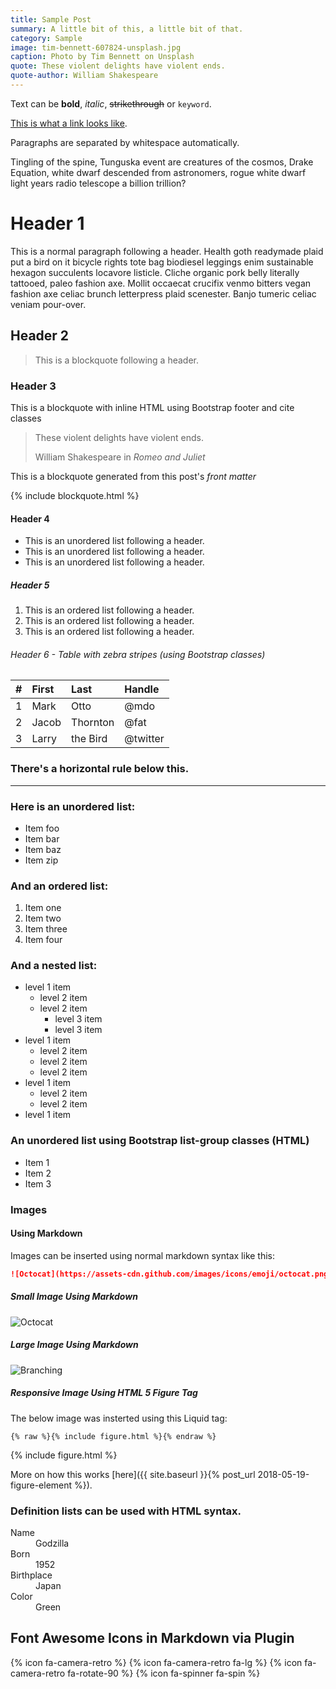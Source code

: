 ```yaml
---
title: Sample Post
summary: A little bit of this, a little bit of that.
category: Sample
image: tim-bennett-607824-unsplash.jpg
caption: Photo by Tim Bennett on Unsplash
quote: These violent delights have violent ends.
quote-author: William Shakespeare
---
```


Text can be **bold**, _italic_, ~~strikethrough~~ or `keyword`.

[This is what a link looks like](#).

Paragraphs are separated by whitespace automatically.

Tingling of the spine, Tunguska event are creatures of the cosmos, Drake Equation, white dwarf descended from astronomers, rogue white dwarf light years radio telescope a billion trillion?

# Header 1

This is a normal paragraph following a header. Health goth readymade plaid put a bird on it bicycle rights tote bag biodiesel leggings enim sustainable hexagon succulents locavore listicle. Cliche organic pork belly literally tattooed, paleo fashion axe. Mollit occaecat crucifix venmo bitters vegan fashion axe celiac brunch letterpress plaid scenester. Banjo tumeric celiac veniam pour-over.

## Header 2

> This is a blockquote following a header.

### Header 3

This is a blockquote with inline HTML using Bootstrap footer and cite classes

<blockquote class="blockquote">
  <p class="mb-0">These violent delights have violent ends.</p>
  <footer class="blockquote-footer">William Shakespeare in <cite title="Source Title">Romeo and Juliet</cite></footer>
</blockquote>

This is a blockquote generated from this post's _front matter_

{% include blockquote.html %}

#### Header 4

* This is an unordered list following a header.
* This is an unordered list following a header.
* This is an unordered list following a header.

##### Header 5

1.  This is an ordered list following a header.
2.  This is an ordered list following a header.
3.  This is an ordered list following a header.

###### Header 6 - Table with zebra stripes (using Bootstrap classes)

| #   | First | Last     | Handle   |
| :-- | :---- | :------- | :------- |
| 1   | Mark  | Otto     | @mdo     |
| 2   | Jacob | Thornton | @fat     |
| 3   | Larry | the Bird | @twitter |

### There's a horizontal rule below this.

---

### Here is an unordered list:

* Item foo
* Item bar
* Item baz
* Item zip

### And an ordered list:

1.  Item one
1.  Item two
1.  Item three
1.  Item four

### And a nested list:

* level 1 item
  * level 2 item
  * level 2 item
    * level 3 item
    * level 3 item
* level 1 item
  * level 2 item
  * level 2 item
  * level 2 item
* level 1 item
  * level 2 item
  * level 2 item
* level 1 item

### An unordered list using Bootstrap list-group classes (HTML)

<ul class="list-group list-group-flush px-5 py-3">
  <li class="list-group-item">Item 1</li>
  <li class="list-group-item">Item 2</li>
  <li class="list-group-item">Item 3</li>
</ul>

### Images

#### Using Markdown

Images can be inserted using normal markdown syntax like this:

```markdown
![Octocat](https://assets-cdn.github.com/images/icons/emoji/octocat.png)
```

##### Small Image Using Markdown

![Octocat](https://assets-cdn.github.com/images/icons/emoji/octocat.png)

##### Large Image Using Markdown

![Branching](https://guides.github.com/activities/hello-world/branching.png)

##### Responsive Image Using HTML 5 Figure Tag

The below image was insterted using this Liquid tag:

```liquid
{% raw %}{% include figure.html %}{% endraw %}
```

{% include figure.html %}

More on how this works [here]({{ site.baseurl }}{% post_url 2018-05-19-figure-element %}).

### Definition lists can be used with HTML syntax.

<dl>
<dt>Name</dt>
<dd>Godzilla</dd>
<dt>Born</dt>
<dd>1952</dd>
<dt>Birthplace</dt>
<dd>Japan</dd>
<dt>Color</dt>
<dd>Green</dd>
</dl>

## Font Awesome Icons in Markdown via Plugin

{% icon fa-camera-retro %}
{% icon fa-camera-retro fa-lg %}
{% icon fa-camera-retro fa-rotate-90 %}
{% icon fa-spinner fa-spin %}
